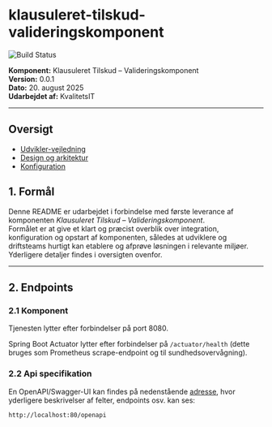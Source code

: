 # klausuleret-tilskud-valideringskomponent

![Build Status](https://github.com/KvalitetsIT/klausuleret-tilskud-valideringskomponent/workflows/CICD/badge.svg)

**Komponent:** Klausuleret Tilskud – Valideringskomponent  
**Version:** 0.0.1  
**Dato:** 20. august 2025  
**Udarbejdet af:** KvalitetsIT

---

## Oversigt 
- [Udvikler-vejledning](./documentation/developer_guide.md)
- [Design og arkitektur](./documentation/design_and_architecture.md)
- [Konfiguration](./documentation/configuration.md)

## 1. Formål

Denne README er udarbejdet i forbindelse med første leverance af komponenten *Klausuleret Tilskud –
Valideringskomponent*.  
Formålet er at give et klart og præcist overblik over integration, konfiguration og opstart af komponenten, således at
udviklere og driftsteams hurtigt kan etablere og afprøve løsningen i relevante miljøer. Yderligere detaljer findes i oversigten ovenfor.

---

## 2. Endpoints

### 2.1 Komponent

Tjenesten lytter efter forbindelser på port 8080.

Spring Boot Actuator lytter efter forbindelser på `/actuator/health` (dette bruges som Prometheus scrape-endpoint og til
sundhedsovervågning).

### 2.2 Api specifikation

En OpenAPI/Swagger-UI kan findes på nedenstående
[adresse](http://localhost:80/openapi), hvor yderligere beskrivelser af felter, endpoints osv. kan ses:

```
http://localhost:80/openapi
```
